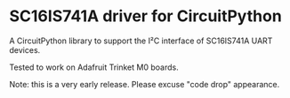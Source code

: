 <!--
SPDX-FileCopyrightText: 2021 Diego Elio Pettenò

SPDX-License-Identifier: MIT
-->

# SC16IS741A driver for CircuitPython

A CircuitPython library to support the I²C interface of SC16IS741A UART
devices.

Tested to work on Adafruit Trinket M0 boards.

Note: this is a very early release. Please excuse "code drop" appearance.
